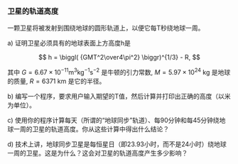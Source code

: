 ### 卫星的轨道高度
一颗卫星将被发射到围绕地球的圆形轨道上，以便它每T秒绕地球一周。

a) 证明卫星必须具有的地球表面上方高度h是

$$
h = \biggl( {GMT^2\over4\pi^2} \biggr)^{1/3} - R,
$$

其中 $G=6.67\times10^{-11}\textrm{m}^3\textrm{kg}^{-1}\textrm{s}^{-2}$ 是牛顿的引力常数, $M=5.97 \times 10^{24}$ kg 是地球的质量, $R = 6371$ km 是它的半径。

b) 编写一个程序，要求用户输入期望的T值，然后计算并打印出正确的高度（以米为单位）。

c) 使用你的程序计算每天（所谓的“地球同步”轨道）、每90分钟和每45分钟绕地球一周的卫星的轨道高度。你从这些计算中得出什么结论？

d) 技术上讲，地球同步卫星是每恒星日（即23.93小时，而不是24小时）绕地球一周的卫星。这是为什么？这会对卫星的轨道高度产生多少影响？

